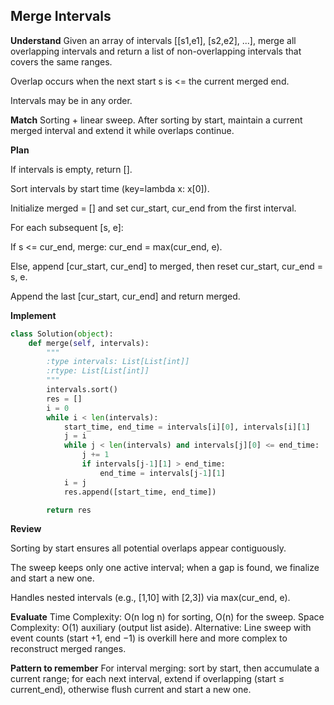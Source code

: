 ## Merge Intervals
**Understand**
Given an array of intervals [[s1,e1], [s2,e2], ...], merge all overlapping intervals and return a list of non-overlapping intervals that covers the same ranges.

Overlap occurs when the next start s is <= the current merged end.

Intervals may be in any order.

**Match**
Sorting + linear sweep. After sorting by start, maintain a current merged interval and extend it while overlaps continue.

**Plan**

If intervals is empty, return [].

Sort intervals by start time (key=lambda x: x[0]).

Initialize merged = [] and set cur_start, cur_end from the first interval.

For each subsequent [s, e]:

If s <= cur_end, merge: cur_end = max(cur_end, e).

Else, append [cur_start, cur_end] to merged, then reset cur_start, cur_end = s, e.

Append the last [cur_start, cur_end] and return merged.

**Implement**
```py
class Solution(object):
    def merge(self, intervals):
        """
        :type intervals: List[List[int]]
        :rtype: List[List[int]]
        """
        intervals.sort()
        res = [] 
        i = 0
        while i < len(intervals):
            start_time, end_time = intervals[i][0], intervals[i][1]
            j = i
            while j < len(intervals) and intervals[j][0] <= end_time:
                j += 1
                if intervals[j-1][1] > end_time:
                    end_time = intervals[j-1][1]
            i = j
            res.append([start_time, end_time])

        return res
```
**Review**

Sorting by start ensures all potential overlaps appear contiguously.

The sweep keeps only one active interval; when a gap is found, we finalize and start a new one.

Handles nested intervals (e.g., [1,10] with [2,3]) via max(cur_end, e).

**Evaluate**
Time Complexity: O(n log n) for sorting, O(n) for the sweep.
Space Complexity: O(1) auxiliary (output list aside).
Alternative: Line sweep with event counts (start +1, end −1) is overkill here and more complex to reconstruct merged ranges.

**Pattern to remember**
For interval merging: sort by start, then accumulate a current range; for each next interval, extend if overlapping (start ≤ current_end), otherwise flush current and start a new one.